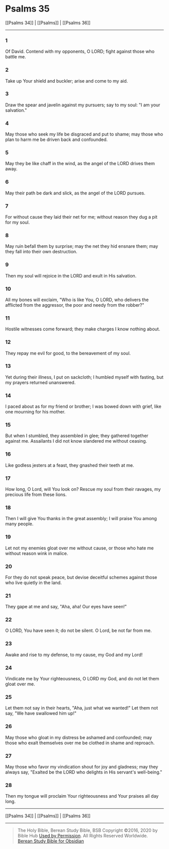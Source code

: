 # Psalms 35

[[Psalms 34]] | [[Psalms]] | [[Psalms 36]]

---

### 1
Of David. Contend with my opponents, O LORD; fight against those who battle me.

### 2
Take up Your shield and buckler; arise and come to my aid.

### 3
Draw the spear and javelin against my pursuers; say to my soul: "I am your salvation."

### 4
May those who seek my life be disgraced and put to shame; may those who plan to harm me be driven back and confounded.

### 5
May they be like chaff in the wind, as the angel of the LORD drives them away.

### 6
May their path be dark and slick, as the angel of the LORD pursues.

### 7
For without cause they laid their net for me; without reason they dug a pit for my soul.

### 8
May ruin befall them by surprise; may the net they hid ensnare them; may they fall into their own destruction.

### 9
Then my soul will rejoice in the LORD and exult in His salvation.

### 10
All my bones will exclaim, "Who is like You, O LORD, who delivers the afflicted from the aggressor, the poor and needy from the robber?"

### 11
Hostile witnesses come forward; they make charges I know nothing about.

### 12
They repay me evil for good, to the bereavement of my soul.

### 13
Yet during their illness, I put on sackcloth; I humbled myself with fasting, but my prayers returned unanswered.

### 14
I paced about as for my friend or brother; I was bowed down with grief, like one mourning for his mother.

### 15
But when I stumbled, they assembled in glee; they gathered together against me. Assailants I did not know slandered me without ceasing.

### 16
Like godless jesters at a feast, they gnashed their teeth at me.

### 17
How long, O Lord, will You look on? Rescue my soul from their ravages, my precious life from these lions.

### 18
Then I will give You thanks in the great assembly; I will praise You among many people.

### 19
Let not my enemies gloat over me without cause, or those who hate me without reason wink in malice.

### 20
For they do not speak peace, but devise deceitful schemes against those who live quietly in the land.

### 21
They gape at me and say, "Aha, aha! Our eyes have seen!"

### 22
O LORD, You have seen it; do not be silent. O Lord, be not far from me.

### 23
Awake and rise to my defense, to my cause, my God and my Lord!

### 24
Vindicate me by Your righteousness, O LORD my God, and do not let them gloat over me.

### 25
Let them not say in their hearts, "Aha, just what we wanted!" Let them not say, "We have swallowed him up!"

### 26
May those who gloat in my distress be ashamed and confounded; may those who exalt themselves over me be clothed in shame and reproach.

### 27
May those who favor my vindication shout for joy and gladness; may they always say, "Exalted be the LORD who delights in His servant's well-being."

### 28
Then my tongue will proclaim Your righteousness and Your praises all day long.

---

[[Psalms 34]] | [[Psalms]] | [[Psalms 36]]

---

> The Holy Bible, Berean Study Bible, BSB
> Copyright &copy;2016, 2020 by Bible Hub
> [Used by Permission](https://berean.bible/terms.htm). All Rights Reserved Worldwide.
> [Berean Study Bible for Obsidian](https://github.com/gapmiss/berean-study-bible-for-obsidian)

